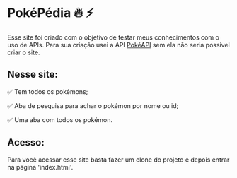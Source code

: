 # PokéPédia :fire: :zap:

Esse site foi criado com o objetivo de testar meus conhecimentos com o uso de APIs. Para sua criação usei a API [PokéAPI](https://pokeapi.co/) sem ela não seria possível criar o site.

## Nesse site:

:white_check_mark: Tem todos os pokémons;

:white_check_mark: Aba de pesquisa para achar o pokémon por nome ou id;

:white_check_mark: Uma aba com todos os pokémon.



## Acesso:

Para você acessar esse site basta fazer um clone do projeto e depois entrar na página 'index.html'.
